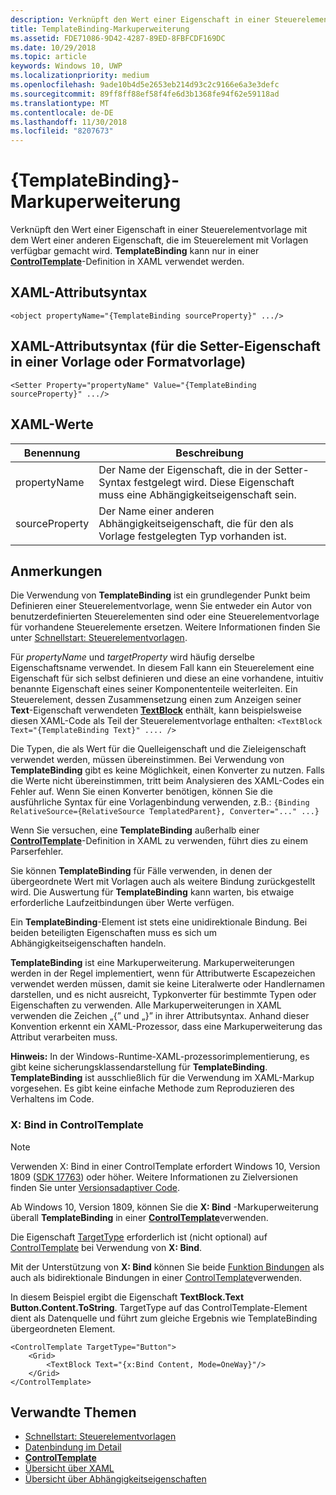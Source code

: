 ```yaml
---
description: Verknüpft den Wert einer Eigenschaft in einer Steuerelementvorlage mit dem Wert einer anderen Eigenschaft, die im Steuerelement mit Vorlagen verfügbar gemacht wird. TemplateBinding kann nur in einer ControlTemplate-Definition in XAML verwendet werden.
title: TemplateBinding-Markuperweiterung
ms.assetid: FDE71086-9D42-4287-89ED-8FBFCDF169DC
ms.date: 10/29/2018
ms.topic: article
keywords: Windows 10, UWP
ms.localizationpriority: medium
ms.openlocfilehash: 9ade10b4d5e2653eb214d93c2c9166e6a3e3defc
ms.sourcegitcommit: 89ff8ff88ef58f4fe6d3b1368fe94f62e59118ad
ms.translationtype: MT
ms.contentlocale: de-DE
ms.lasthandoff: 11/30/2018
ms.locfileid: "8207673"
---
```

# <a name="templatebinding-markup-extension"></a>{TemplateBinding}-Markuperweiterung

Verknüpft den Wert einer Eigenschaft in einer Steuerelementvorlage mit dem Wert einer anderen Eigenschaft, die im Steuerelement mit Vorlagen verfügbar gemacht wird. **TemplateBinding** kann nur in einer [**ControlTemplate**](https://msdn.microsoft.com/library/windows/apps/br209391)-Definition in XAML verwendet werden.

## <a name="xaml-attribute-usage"></a>XAML-Attributsyntax

``` syntax
<object propertyName="{TemplateBinding sourceProperty}" .../>
```

## <a name="xaml-attribute-usage-for-setter-property-in-template-or-style"></a>XAML-Attributsyntax (für die Setter-Eigenschaft in einer Vorlage oder Formatvorlage)

``` syntax
<Setter Property="propertyName" Value="{TemplateBinding sourceProperty}" .../>
```

## <a name="xaml-values"></a>XAML-Werte

| Benennung | Beschreibung |
|------|-------------|
| propertyName | Der Name der Eigenschaft, die in der Setter-Syntax festgelegt wird. Diese Eigenschaft muss eine Abhängigkeitseigenschaft sein. |
| sourceProperty | Der Name einer anderen Abhängigkeitseigenschaft, die für den als Vorlage festgelegten Typ vorhanden ist. |

## <a name="remarks"></a>Anmerkungen

Die Verwendung von **TemplateBinding** ist ein grundlegender Punkt beim Definieren einer Steuerelementvorlage, wenn Sie entweder ein Autor von benutzerdefinierten Steuerelementen sind oder eine Steuerelementvorlage für vorhandene Steuerelemente ersetzen. Weitere Informationen finden Sie unter [Schnellstart: Steuerelementvorlagen](https://msdn.microsoft.com/library/windows/apps/xaml/hh465374).

Für *propertyName* und *targetProperty* wird häufig derselbe Eigenschaftsname verwendet. In diesem Fall kann ein Steuerelement eine Eigenschaft für sich selbst definieren und diese an eine vorhandene, intuitiv benannte Eigenschaft eines seiner Komponententeile weiterleiten. Ein Steuerelement, dessen Zusammensetzung einen zum Anzeigen seiner **Text**-Eigenschaft verwendeten [**TextBlock**](https://msdn.microsoft.com/library/windows/apps/br209652) enthält, kann beispielsweise diesen XAML-Code als Teil der Steuerelementvorlage enthalten: `<TextBlock Text="{TemplateBinding Text}" .... />`

Die Typen, die als Wert für die Quelleigenschaft und die Zieleigenschaft verwendet werden, müssen übereinstimmen. Bei Verwendung von **TemplateBinding** gibt es keine Möglichkeit, einen Konverter zu nutzen. Falls die Werte nicht übereinstimmen, tritt beim Analysieren des XAML-Codes ein Fehler auf. Wenn Sie einen Konverter benötigen, können Sie die ausführliche Syntax für eine Vorlagenbindung verwenden, z.B.:  `{Binding RelativeSource={RelativeSource TemplatedParent}, Converter="..." ...}`

Wenn Sie versuchen, eine **TemplateBinding** außerhalb einer [**ControlTemplate**](https://msdn.microsoft.com/library/windows/apps/br209391)-Definition in XAML zu verwenden, führt dies zu einem Parserfehler.

Sie können **TemplateBinding** für Fälle verwenden, in denen der übergeordnete Wert mit Vorlagen auch als weitere Bindung zurückgestellt wird. Die Auswertung für **TemplateBinding** kann warten, bis etwaige erforderliche Laufzeitbindungen über Werte verfügen.

Ein **TemplateBinding**-Element ist stets eine unidirektionale Bindung. Bei beiden beteiligten Eigenschaften muss es sich um Abhängigkeitseigenschaften handeln.

**TemplateBinding** ist eine Markuperweiterung. Markuperweiterungen werden in der Regel implementiert, wenn für Attributwerte Escapezeichen verwendet werden müssen, damit sie keine Literalwerte oder Handlernamen darstellen, und es nicht ausreicht, Typkonverter für bestimmte Typen oder Eigenschaften zu verwenden. Alle Markuperweiterungen in XAML verwenden die Zeichen „{” und „}” in ihrer Attributsyntax. Anhand dieser Konvention erkennt ein XAML-Prozessor, dass eine Markuperweiterung das Attribut verarbeiten muss.

**Hinweis:** In der Windows-Runtime-XAML-prozessorimplementierung, es gibt keine sicherungsklassendarstellung für **TemplateBinding**. **TemplateBinding** ist ausschließlich für die Verwendung im XAML-Markup vorgesehen. Es gibt keine einfache Methode zum Reproduzieren des Verhaltens im Code.

### <a name="xbind-in-controltemplate"></a>X: Bind in ControlTemplate

> [!NOTE]
> Verwenden X: Bind in einer ControlTemplate erfordert Windows 10, Version 1809 ([SDK 17763](https://developer.microsoft.com/windows/downloads/windows-10-sdk)) oder höher. Weitere Informationen zu Zielversionen finden Sie unter [Versionsadaptiver Code](https://msdn.microsoft.com/windows/uwp/debug-test-perf/version-adaptive-code).

Ab Windows 10, Version 1809, können Sie die **X: Bind** -Markuperweiterung überall **TemplateBinding** in einer [**ControlTemplate**](https://msdn.microsoft.com/library/windows/apps/br209391)verwenden. 

Die Eigenschaft [TargetType](https://docs.microsoft.com/uwp/api/windows.ui.xaml.controls.controltemplate.targettype) erforderlich ist (nicht optional) auf [ControlTemplate](https://msdn.microsoft.com/library/windows/apps/br209391) bei Verwendung von **X: Bind**.

Mit der Unterstützung von **X: Bind** können Sie beide [Funktion Bindungen](../data-binding/function-bindings.md) als auch als bidirektionale Bindungen in einer [ControlTemplate](https://msdn.microsoft.com/library/windows/apps/br209391)verwenden.

In diesem Beispiel ergibt die Eigenschaft **TextBlock.Text** **Button.Content.ToString**. TargetType auf das ControlTemplate-Element dient als Datenquelle und führt zum gleiche Ergebnis wie TemplateBinding übergeordneten Element.

```xaml
<ControlTemplate TargetType="Button">
    <Grid>
        <TextBlock Text="{x:Bind Content, Mode=OneWay}"/>
    </Grid>
</ControlTemplate>
```

## <a name="related-topics"></a>Verwandte Themen

* [Schnellstart: Steuerelementvorlagen](https://msdn.microsoft.com/library/windows/apps/xaml/hh465374)
* [Datenbindung im Detail](https://msdn.microsoft.com/library/windows/apps/mt210946)
* [**ControlTemplate**](https://msdn.microsoft.com/library/windows/apps/br209391)
* [Übersicht über XAML](xaml-overview.md)
* [Übersicht über Abhängigkeitseigenschaften](dependency-properties-overview.md)
 

